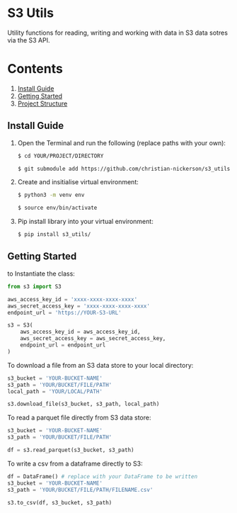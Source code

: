 # S3 Utils
Utility functions for reading, writing and working with data in S3 data sotres via the S3 API.

# Contents
1. [Install Guide](#install)
2. [Getting Started](#getting_started)
3. [Project Structure](#structure)

## Install Guide <a name="install"></a>
1. Open the Terminal and run the following (replace paths with your own):
    ``` bash
    $ cd YOUR/PROJECT/DIRECTORY

    $ git submodule add https://github.com/christian-nickerson/s3_utils s3_utils
    ```

2. Create and insitialise virtual environment:
    ``` bash
    $ python3 -m venv env

    $ source env/bin/activate
    ```

3. Pip install library into your virtual environment:
    ``` bash
    $ pip install s3_utils/
    ```

## Getting Started <a name="getting_started"></a>
to Instantiate the class:
``` python
from s3 import S3

aws_access_key_id = 'xxxx-xxxx-xxxx-xxxx'
aws_secret_access_key = 'xxxx-xxxx-xxxx-xxxx'
endpoint_url = 'https://YOUR-S3-URL'

s3 = S3(   
    aws_access_key_id = aws_access_key_id,
    aws_secret_access_key = aws_secret_access_key,
    endpoint_url = endpoint_url
)
``` 

To download a file from an S3 data store to your local directory:
``` python
s3_bucket = 'YOUR-BUCKET-NAME'
s3_path = 'YOUR/BUCKET/FILE/PATH'
local_path = 'YOUR/LOCAL/PATH'

s3.download_file(s3_bucket, s3_path, local_path)
```

To read a parquet file directly from S3 data store:
``` python
s3_bucket = 'YOUR-BUCKET-NAME'
s3_path = 'YOUR/BUCKET/FILE/PATH'

df = s3.read_parquet(s3_bucket, s3_path)
```

To write a csv from a dataframe directly to S3:
``` python
df = DataFrame() # replace with your DataFrame to be written
s3_bucket = 'YOUR-BUCKET-NAME'
s3_path = 'YOUR/BUCKET/FILE/PATH/FILENAME.csv'

s3.to_csv(df, s3_bucket, s3_path)
```